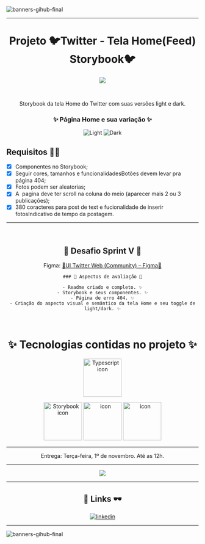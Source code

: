     
 
![banners-gihub-final](https://user-images.githubusercontent.com/100351576/198029195-06625761-f2a2-4e25-8729-e6ad58541c57.gif)

***

<h1 align="center" color="blue" > Projeto 🐦Twitter - Tela Home(Feed) Storybook🐦 </h1>

<div align="center">
<img  src="https://user-images.githubusercontent.com/100351576/198033565-699f08f4-1cd9-4c63-90ce-f0bc7c1e196f.jpg">
</img>
</div>

 <p align="center" color= "blue" font-size="25px">
Storybook da tela Home do Twitter com suas versões light e dark.
</p>

<h3 align="center" color="darkred">
✨ Página Home e sua variação ✨ 
</h3>
<div align="center" color="darkred">

![Light](https://user-images.githubusercontent.com/100351576/198385306-75c8d0ca-8f83-4c7b-a98e-6f844e7f0aab.jpg)
![Dark](https://user-images.githubusercontent.com/100351576/198385303-4b86fb20-9d3e-4101-9c2b-30d1d03cedc5.jpg)

</div>


## Requisitos 👩‍💻 
 - [X]  Componentes no Storybook;
 - [x]  Seguir cores, tamanhos e funcionalidadesBotões devem levar pra página 404;
 - [x]  Fotos podem ser aleatorias;
 - [x]  A  pagina deve ter scroll na coluna do meio (aparecer mais 2 ou 3 publicações);
 - [x]  380 coracteres para post de text e fucionalidade de inserir fotosIndicativo de tempo da postagem.

***
 <div align="center">
 
## 🧠 Desafio Sprint V 🎨
 
Figma: <a href="https://www.figma.com/file/E0J4sPihtdgIMI2Z4BOmLv/UI-Twitter-Web-(Community)?node-id=0%3A1">🎨UI Twitter Web (Community) – Figma📐</a> 

    ### 👀 Aspectos de avaliação 👀
    
    - Readme criado e completo. ✨
    - Storybook e seus componentes. ✨
    - Página de erro 404. ✨
    - Criação do aspecto visual e semântico da tela Home e seu toggle de light/dark. ✨

</div>
      
 <div align="center">
 
# ✨ Tecnologias contidas no projeto ✨ 

  <img height= "100px" width="100px"
     src="https://user-images.githubusercontent.com/100351576/198030791-fff26edc-106f-4536-bf51-63fcd3a7a3d9.svg"
     alt="Typescript icon">

  <img height= "100px" width="100px"
     src="https://user-images.githubusercontent.com/100351576/198030739-6e5f1539-6e3d-4c27-8224-d159e534095b.svg"
     alt="Storybook icon">
  <img height= "100px" width="100px"
     src="https://user-images.githubusercontent.com/100351576/198030758-1db770a7-6fbc-4101-8e76-b77806e7d0ec.svg"
     alt="icon">
  <img height= "100px" width="100px"
     src="https://user-images.githubusercontent.com/100351576/198032634-55b66f87-4c93-4a75-ba13-43503dc9406c.svg"
     alt="icon">

      
</div>

***
 
 
 <p color="red" align="center">
Entrega: Terça-feira, 1º de novembro. Até as 12h.
</p>


***

<div align="center">
<img src= "https://user-images.githubusercontent.com/100351576/196284969-f7df7615-1007-4cf6-bce9-8789d85bc645.svg" > </img>
</div>


---

<div align="center">

## 🔗 Links 🕶️

</div>

<div align="center">
      
[![linkedin](https://img.shields.io/badge/linkedin-0A66C2?style=for-the-badge&logo=linkedin&logoColor=white)](https://www.linkedin.com/in/ias-cristina)
      
</div>

---

![banners-gihub-final](https://user-images.githubusercontent.com/100351576/198029195-06625761-f2a2-4e25-8729-e6ad58541c57.gif)


